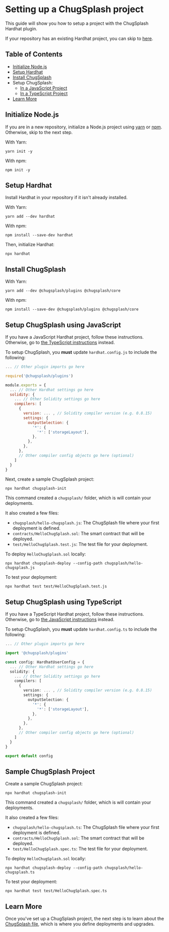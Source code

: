 # Setting up a ChugSplash project

This guide will show you how to setup a project with the ChugSplash Hardhat plugin.

If your repository has an existing Hardhat project, you can skip to [here](#install-chugsplash).

## Table of Contents

- [Initialize Node.js](#initialize-nodejs)
- [Setup Hardhat](#setup-hardhat)
- [Install ChugSplash](#install-chugsplash)
- Setup ChugSplash:
  - [In a JavaScript Project](#setup-chugsplash-using-javascript)
  - [In a TypeScript Project](#setup-chugsplash-using-typescript)
- [Learn More](#learn-more)

## Initialize Node.js

If you are in a new repository, initialize a Node.js project using [yarn](https://classic.yarnpkg.com/lang/en/) or [npm](https://docs.npmjs.com/cli/v8/). Otherwise, skip to the next step.

With Yarn:
```
yarn init -y
```

With npm:
```
npm init -y
```

## Setup Hardhat

Install Hardhat in your repository if it isn't already installed.

With Yarn:
```
yarn add --dev hardhat
```

With npm:
```
npm install --save-dev hardhat
```

Then, initialize Hardhat:

```
npx hardhat
```

## Install ChugSplash

With Yarn:
```
yarn add --dev @chugsplash/plugins @chugsplash/core
```
With npm:
```
npm install --save-dev @chugsplash/plugins @chugsplash/core
```

## Setup ChugSplash using JavaScript

If you have a JavaScript Hardhat project, follow these instructions. Otherwise, go to [the TypeScript instructions](#setup-chugsplash-using-typescript) instead.

To setup ChugSplash, you **must** update `hardhat.config.js` to include the following:

```js
... // Other plugin imports go here

require('@chugsplash/plugins')

module.exports = {
  ... // Other Hardhat settings go here
  solidity: {
    ... // Other Solidity settings go here
    compilers: [
      {
        version: ... , // Solidity compiler version (e.g. 0.8.15)
        settings: {
          outputSelection: {
            '*': {
              '*': ['storageLayout'],
            },
          },
        },
      },
      // Other compiler config objects go here (optional)
    ]
  }
}
```

Next, create a sample ChugSplash project:
```
npx hardhat chugsplash-init
```

This command created a `chugsplash/` folder, which is will contain your deployments.

It also created a few files:
* `chugsplash/hello-chugsplash.js`: The ChugSplash file where your first deployment is defined.
* `contracts/HelloChugSplash.sol`: The smart contract that will be deployed.
* `test/HelloChugSplash.test.js`: The test file for your deployment.

To deploy `HelloChugSplash.sol` locally:
```
npx hardhat chugsplash-deploy --config-path chugsplash/hello-chugsplash.js
```

To test your deployment:
```
npx hardhat test test/HelloChugSplash.test.js
```

## Setup ChugSplash using TypeScript

If you have a TypeScript Hardhat project, follow these instructions. Otherwise, go to [the JavaScript instructions](#setup-chugsplash-using-javascript) instead.

To setup ChugSplash, you **must** update `hardhat.config.ts` to include the following:

```ts
... // Other plugin imports go here

import '@chugsplash/plugins'

const config: HardhatUserConfig = {
  ... // Other Hardhat settings go here
  solidity: {
    ... // Other Solidity settings go here
    compilers: [
      {
        version: ... , // Solidity compiler version (e.g. 0.8.15)
        settings: {
          outputSelection: {
            '*': {
              '*': ['storageLayout'],
            },
          },
        },
      },
      // Other compiler config objects go here (optional)
    ]
  }
}

export default config
```

## Sample ChugSplash Project

Create a sample ChugSplash project:
```
npx hardhat chugsplash-init
```

This command created a `chugsplash/` folder, which is will contain your deployments.

It also created a few files:
* `chugsplash/hello-chugsplash.ts`: The ChugSplash file where your first deployment is defined.
* `contracts/HelloChugSplash.sol`: The smart contract that will be deployed.
* `test/HelloChugSplash.spec.ts`: The test file for your deployment.

To deploy `HelloChugSplash.sol` locally:
```
npx hardhat chugsplash-deploy --config-path chugsplash/hello-chugsplash.ts
```

To test your deployment:
```
npx hardhat test test/HelloChugSplash.spec.ts
```

## Learn More

Once you've set up a ChugSplash project, the next step is to learn about the [ChugSplash file](https://github.com/chugsplash/chugsplash/blob/develop/docs/chugsplash-file.md), which is where you define deployments and upgrades.